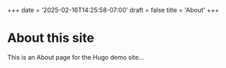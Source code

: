 +++
date = '2025-02-16T14:25:58-07:00'
draft = false
title = 'About'
+++

# About this site

This is an About page for the Hugo demo site...
